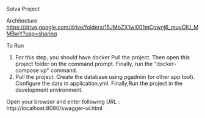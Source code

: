 Solva Project

Architecture
https://drive.google.com/drive/folders/15JMoZX1wl001mCpwnj6_muvOIU_MMBwY?usp=sharing

To Run

1)
    For this step, you should have docker
    Pull  the project.
    Then open this project folder on the command prompt.
    Finally, run the "docker-compose up" command.
2)
    Pull the project.
    Create the database using pgadmin (or other app tool).
    Configure the data in application.yml.
    Finally,Run the project in the development environment.

Open your browser and enter following URL : http://localhost:8080/swagger-ui.html

